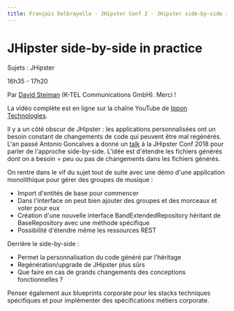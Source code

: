 ```yaml
---
title: François Delbrayelle - JHipster Conf 2 - JHipster side-by-side in practice (notes)
---
```


# JHipster side-by-side in practice

Sujets : JHipster

16h35 - 17h20

Par [David Steiman](https://twitter.com/theonlyscrippi) (K-TEL Communications GmbH). Merci !

La vidéo complète est en ligne sur la chaîne YouTube de [Ippon Technologies](https://www.youtube.com/watch?v=Gg5CYoBdpVo).

Il y a un côté obscur de JHipster : les applications personnalisées ont un besoin constant de changements de code qui peuvent être mal regénérés. L'an passé Antonio Goncalves a donné un [talk](https://www.youtube.com/watch?v=9WVpwIUEty0) à la JHipster Conf 2018 pour parler de l'approche side-by-side. L'idée est d'étendre les fichiers générés dont on a besoin = peu ou pas de changements dans les fichiers générés.

On rentre dans le vif du sujet tout de suite avec une démo d'une application monolithique pour gérer des groupes de musique :
- Import d'entités de base pour commencer
- Dans l'interface on peut bien ajouter des groupes et des morceaux et voter pour eux
- Création d'une nouvelle interface BandExtendedRepository héritant de BaseRepository avec une méthode spécifique
- Possibilité d'étendre même les ressources REST

Derrière le side-by-side :
- Permet la personnalisation du code généré par l'héritage
- Regénération/upgrade de JHipster plus sûrs
- Que faire en cas de grands changements des conceptions fonctionnelles ?

Penser également aux blueprints corporate pour les stacks techniques spécifiques et pour implémenter des spécifications métiers corporate.
